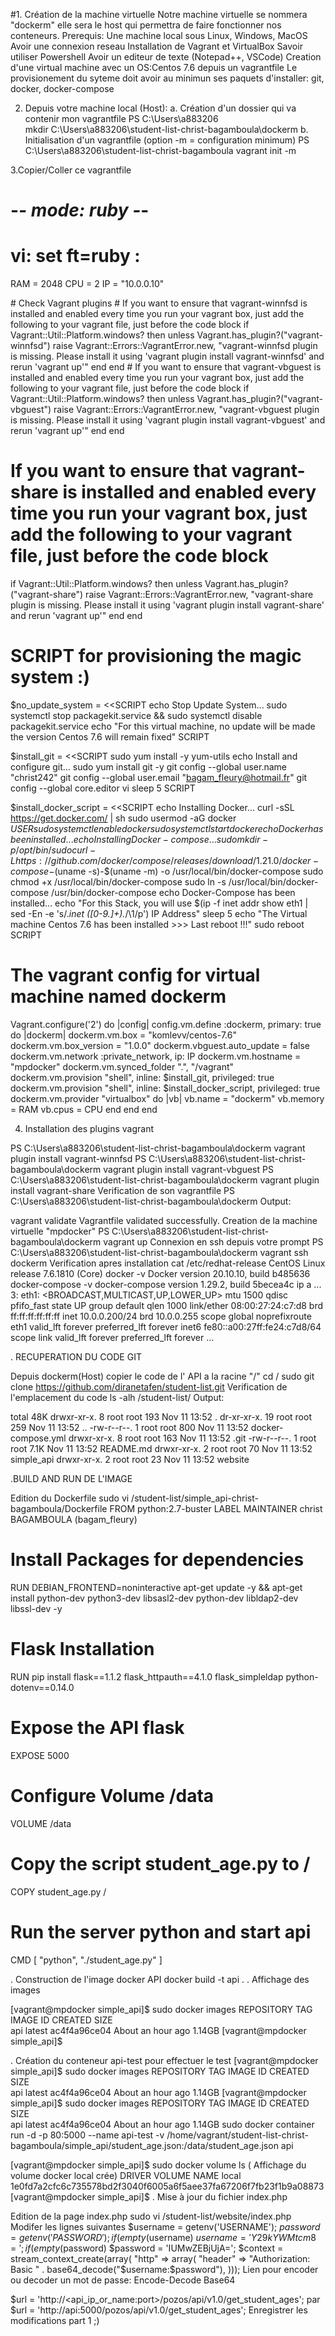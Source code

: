 #1. Création de la machine virtuelle 
Notre machine virtuelle se nommera "dockerm" elle sera le host qui permettra de faire fonctionner nos conteneurs.
Prerequis:
Une machine local sous Linux, Windows, MacOS
Avoir une connexion reseau
Installation de Vagrant et VirtualBox
Savoir utiliser Powershell
Avoir un editeur de texte (Notepad++, VSCode)
Creation d'une virtual machine avec un OS:Centos 7.6 depuis un vagrantfile
Le provisionement du syteme doit avoir au minimun ses paquets d'installer: git, docker, docker-compose

2. Depuis votre machine local (Host):
a.	Création d'un dossier qui va contenir mon vagrantfile
PS C:\Users\a883206\
mkdir C:\Users\a883206\student-list-christ-bagamboula\dockerm
b.	Initialisation d'un vagrantfile (option -m = configuration minimum)
PS C:\Users\a883206\student-list-christ-bagamboula
vagrant init -m

3.Copier/Coller ce vagrantfile

# -*- mode: ruby -*-
# vi: set ft=ruby :

RAM = 2048
CPU = 2
IP = "10.0.0.10"

\# Check Vagrant plugins
\# If you want to ensure that vagrant-winnfsd is installed and enabled every time you run your vagrant box, just add the following to your vagrant file, just before the code block
if Vagrant::Util::Platform.windows? then
  unless Vagrant.has_plugin?("vagrant-winnfsd")
    raise  Vagrant::Errors::VagrantError.new, "vagrant-winnfsd plugin is missing. Please install it using 'vagrant plugin install vagrant-winnfsd' and rerun 'vagrant up'"
  end
end
\# If you want to ensure that vagrant-vbguest is installed and enabled every time you run your vagrant box, just add the following to your vagrant file, just before the code block
if Vagrant::Util::Platform.windows? then
  unless Vagrant.has_plugin?("vagrant-vbguest")
    raise  Vagrant::Errors::VagrantError.new, "vagrant-vbguest plugin is missing. Please install it using 'vagrant plugin install vagrant-vbguest' and rerun 'vagrant up'"
  end
end
# If you want to ensure that vagrant-share is installed and enabled every time you run your vagrant box, just add the following to your vagrant file, just before the code block
if Vagrant::Util::Platform.windows? then
  unless Vagrant.has_plugin?("vagrant-share")
    raise  Vagrant::Errors::VagrantError.new, "vagrant-share plugin is missing. Please install it using 'vagrant plugin install vagrant-share' and rerun 'vagrant up'"
  end
end
# SCRIPT for provisioning the magic system :)
$no_update_system = <<SCRIPT
echo Stop Update System...
sudo systemctl stop packagekit.service && sudo systemctl disable packagekit.service
echo "For this virtual machine, no update will be made the version Centos 7.6 will remain fixed"
SCRIPT

$install_git = <<SCRIPT
sudo yum install -y yum-utils
echo Install and configure git...
sudo yum install git -y
git config --global user.name "christ242"
git config --global user.email "bagam_fleury@hotmail.fr"
git config --global core.editor vi
sleep 5
SCRIPT

$install_docker_script = <<SCRIPT
echo Installing Docker...
curl -sSL https://get.docker.com/ | sh
sudo usermod -aG docker $USER
sudo systemctl enable docker
sudo systemctl start docker
echo Docker has been installed...
echo Installing Docker-compose...
sudo mkdir -p /opt/bin/
sudo curl -L https://github.com/docker/compose/releases/download/1.21.0/docker-compose-$(uname -s)-$(uname -m) -o /usr/local/bin/docker-compose
sudo chmod +x /usr/local/bin/docker-compose
sudo ln -s /usr/local/bin/docker-compose /usr/bin/docker-compose
echo Docker-Compose has been installed...
echo "For this Stack, you will use $(ip -f inet addr show eth1 | sed -En -e 's/.*inet ([0-9.]+).*/\1/p') IP Address"
sleep 5
echo "The Virtual machine Centos 7.6 has been installed >>> Last reboot !!!"
sudo reboot
SCRIPT

# The vagrant config for virtual machine named dockerm
Vagrant.configure('2') do |config|
  config.vm.define :dockerm, primary: true  do |dockerm|
    dockerm.vm.box = "komlevv/centos-7.6"
    dockerm.vm.box_version = "1.0.0"
    dockerm.vbguest.auto_update = false
    dockerm.vm.network :private_network, ip: IP
    dockerm.vm.hostname = "mpdocker"
    dockerm.vm.synced_folder ".", "/vagrant"
    dockerm.vm.provision "shell", inline: $install_git, privileged: true
    dockerm.vm.provision "shell", inline: $install_docker_script, privileged: true
    dockerm.vm.provider "virtualbox" do |vb|
      vb.name = "dockerm"
      vb.memory = RAM
  	  vb.cpus = CPU
    end
  end
end

4. Installation des plugins vagrant

PS C:\Users\a883206\student-list-christ-bagamboula\dockerm
vagrant plugin install vagrant-winnfsd
PS C:\Users\a883206\student-list-christ-bagamboula\dockerm
vagrant plugin install vagrant-vbguest
PS C:\Users\a883206\student-list-christ-bagamboula\dockerm
vagrant plugin install vagrant-share
Verification de son vagrantfile
PS C:\Users\a883206\student-list-christ-bagamboula\dockerm
Output:

vagrant validate
Vagrantfile validated successfully.
Creation de la machine virtuelle "mpdocker"
PS C:\Users\a883206\student-list-christ-bagamboula\dockerm
vagrant up
Connexion en ssh depuis votre prompt
PS C:\Users\a883206\student-list-christ-bagamboula\dockerm
vagrant ssh dockerm
Verification apres installation
cat /etc/redhat-release
CentOS Linux release 7.6.1810 (Core)
docker -v
Docker version 20.10.10, build b485636
docker-compose -v
docker-compose version 1.29.2, build 5becea4c
ip a
...
3: eth1: <BROADCAST,MULTICAST,UP,LOWER_UP> mtu 1500 qdisc pfifo_fast state UP group default qlen 1000
    link/ether 08:00:27:24:c7:d8 brd ff:ff:ff:ff:ff:ff
    inet 10.0.0.200/24 brd 10.0.0.255 scope global noprefixroute eth1
       valid_lft forever preferred_lft forever
    inet6 fe80::a00:27ff:fe24:c7d8/64 scope link
       valid_lft forever preferred_lft forever
...

. RECUPERATION DU CODE GIT


Depuis dockerm(Host) copier le code de l' API a la racine "/"
cd /
sudo git clone https://github.com/diranetafen/student-list.git
Verification de l'emplacement du code
ls -alh /student-list/
Output:

total 48K
drwxr-xr-x.  8 root root  193 Nov 11 13:52 .
dr-xr-xr-x. 19 root root  259 Nov 11 13:52 ..
-rw-r--r--.  1 root root  800 Nov 11 13:52 docker-compose.yml
drwxr-xr-x.  8 root root  163 Nov 11 13:52 .git
-rw-r--r--.  1 root root 7.1K Nov 11 13:52 README.md
drwxr-xr-x.  2 root root   70 Nov 11 13:52 simple_api
drwxr-xr-x.  2 root root   23 Nov 11 13:52 website

.BUILD AND RUN DE L'IMAGE 

Edition du Dockerfile
sudo vi /student-list/simple_api-christ-bagamboula/Dockerfile
FROM python:2.7-buster
LABEL MAINTAINER christ BAGAMBOULA (bagam_fleury)
# Install Packages for dependencies 
RUN DEBIAN_FRONTEND=noninteractive apt-get update -y && apt-get install python-dev python3-dev libsasl2-dev python-dev libldap2-dev libssl-dev -y
# Flask Installation 
RUN pip install flask==1.1.2 flask_httpauth==4.1.0 flask_simpleldap python-dotenv==0.14.0
# Expose the API flask
EXPOSE 5000
# Configure Volume /data
VOLUME /data
# Copy the script student_age.py to /
COPY student_age.py /
# Run the server python and start api
CMD [ "python", "./student_age.py" ]

. Construction de l'image docker API
docker build -t api .
. Affichage des images

[vagrant@mpdocker simple_api]$ sudo docker images
REPOSITORY   TAG       IMAGE ID       CREATED             SIZE  
api          latest    ac4f4a96ce04   About an hour ago   1.14GB
[vagrant@mpdocker simple_api]$ 

. Création du conteneur api-test pour effectuer le test
[vagrant@mpdocker simple_api]$ sudo docker images
REPOSITORY   TAG       IMAGE ID       CREATED             SIZE  
api          latest    ac4f4a96ce04   About an hour ago   1.14GB
 [vagrant@mpdocker simple_api]$ sudo docker images
REPOSITORY   TAG       IMAGE ID       CREATED             SIZE  
api          latest    ac4f4a96ce04   About an hour ago   1.14GB
sudo docker container run -d -p 80:5000 --name api-test -v /home/vagrant/student-list-christ-bagamboula/simple_api/student_age.json:/data/student_age.json  api

[vagrant@mpdocker simple_api]$ sudo docker volume ls  ( Affichage du volume docker local crée)
DRIVER    VOLUME NAME
local     1e0fd7a2cfc6c735578bd2f3040f6005a6f5aee37fa67206f7fb23f1b9a08873
[vagrant@mpdocker simple_api]$ 
. Mise à jour du fichier index.php

Edition de la page index.php
sudo vi /student-list/website/index.php
Modifer les lignes suivantes
  $username = getenv('USERNAME');
  $password = getenv('PASSWORD');
  if ( empty($username) $username = 'Y29kYWMtcm8=';
  if ( empty($password) $password = 'IUMwZEBjUjA=';
  $context = stream_context_create(array(
    "http" => array(
    "header" => "Authorization: Basic " . base64_decode("$username:$password"),
  )));
Lien pour encoder ou decoder un mot de passe: Encode-Decode Base64

$url = 'http://<api_ip_or_name:port>/pozos/api/v1.0/get_student_ages';
par
$url = 'http://api:5000/pozos/api/v1.0/get_student_ages';
Enregistrer les modifications part 1 ;)

